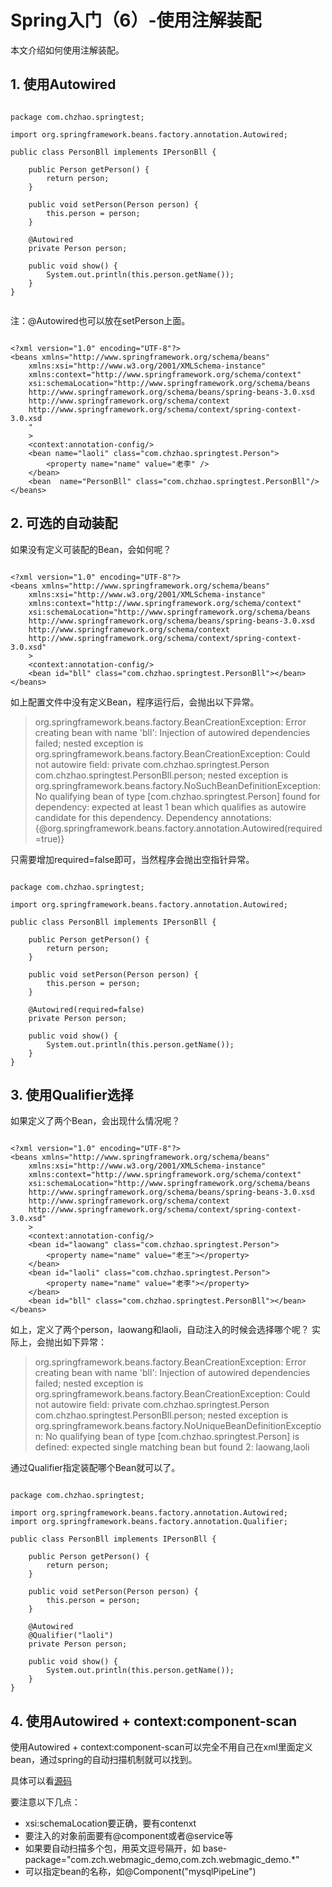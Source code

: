 # Spring入门（6）-使用注解装配

本文介绍如何使用注解装配。

## 1. 使用Autowired


```

package com.chzhao.springtest;

import org.springframework.beans.factory.annotation.Autowired;

public class PersonBll implements IPersonBll {

	public Person getPerson() {
		return person;
	}

	public void setPerson(Person person) {
		this.person = person;
	}

	@Autowired
	private Person person;

	public void show() {
		System.out.println(this.person.getName());
	}
}


```

注：@Autowired也可以放在setPerson上面。

```

<?xml version="1.0" encoding="UTF-8"?>
<beans xmlns="http://www.springframework.org/schema/beans"
	xmlns:xsi="http://www.w3.org/2001/XMLSchema-instance"
	xmlns:context="http://www.springframework.org/schema/context"
	xsi:schemaLocation="http://www.springframework.org/schema/beans 	
	http://www.springframework.org/schema/beans/spring-beans-3.0.xsd
	http://www.springframework.org/schema/context
	http://www.springframework.org/schema/context/spring-context-3.0.xsd
	"
	>
	<context:annotation-config/>
	<bean name="laoli" class="com.chzhao.springtest.Person">
		<property name="name" value="老李" />
	</bean>
	<bean  name="PersonBll" class="com.chzhao.springtest.PersonBll"/>
</beans>

```

## 2. 可选的自动装配

如果没有定义可装配的Bean，会如何呢？

```

<?xml version="1.0" encoding="UTF-8"?>
<beans xmlns="http://www.springframework.org/schema/beans"
	xmlns:xsi="http://www.w3.org/2001/XMLSchema-instance"
	xmlns:context="http://www.springframework.org/schema/context"
	xsi:schemaLocation="http://www.springframework.org/schema/beans 	
	http://www.springframework.org/schema/beans/spring-beans-3.0.xsd
	http://www.springframework.org/schema/context
	http://www.springframework.org/schema/context/spring-context-3.0.xsd"
	>
	<context:annotation-config/>
	<bean id="bll" class="com.chzhao.springtest.PersonBll"></bean>
</beans>

```

如上配置文件中没有定义Bean，程序运行后，会抛出以下异常。
> org.springframework.beans.factory.BeanCreationException: Error creating bean with name 'bll': Injection of autowired dependencies failed; nested exception is org.springframework.beans.factory.BeanCreationException: Could not autowire field: private com.chzhao.springtest.Person com.chzhao.springtest.PersonBll.person; nested exception is org.springframework.beans.factory.NoSuchBeanDefinitionException: No qualifying bean of type [com.chzhao.springtest.Person] found for dependency: expected at least 1 bean which qualifies as autowire candidate for this dependency. Dependency annotations: {@org.springframework.beans.factory.annotation.Autowired(required=true)}

只需要增加required=false即可，当然程序会抛出空指针异常。


```

package com.chzhao.springtest;

import org.springframework.beans.factory.annotation.Autowired;

public class PersonBll implements IPersonBll {

	public Person getPerson() {
		return person;
	}

	public void setPerson(Person person) {
		this.person = person;
	}

	@Autowired(required=false)
	private Person person;

	public void show() {
		System.out.println(this.person.getName());
	}
}

```

## 3. 使用Qualifier选择

如果定义了两个Bean，会出现什么情况呢？

```

<?xml version="1.0" encoding="UTF-8"?>
<beans xmlns="http://www.springframework.org/schema/beans"
	xmlns:xsi="http://www.w3.org/2001/XMLSchema-instance"
	xmlns:context="http://www.springframework.org/schema/context"
	xsi:schemaLocation="http://www.springframework.org/schema/beans 	
	http://www.springframework.org/schema/beans/spring-beans-3.0.xsd
	http://www.springframework.org/schema/context
	http://www.springframework.org/schema/context/spring-context-3.0.xsd"
	>
	<context:annotation-config/>
	<bean id="laowang" class="com.chzhao.springtest.Person">
		<property name="name" value="老王"></property>
	</bean>
	<bean id="laoli" class="com.chzhao.springtest.Person">
		<property name="name" value="老李"></property>
	</bean>
	<bean id="bll" class="com.chzhao.springtest.PersonBll"></bean>
</beans>

```

如上，定义了两个person，laowang和laoli，自动注入的时候会选择哪个呢？
实际上，会抛出如下异常：
> org.springframework.beans.factory.BeanCreationException: Error creating bean with name 'bll': Injection of autowired dependencies failed; nested exception is org.springframework.beans.factory.BeanCreationException: Could not autowire field: private com.chzhao.springtest.Person com.chzhao.springtest.PersonBll.person; nested exception is org.springframework.beans.factory.NoUniqueBeanDefinitionException: No qualifying bean of type [com.chzhao.springtest.Person] is defined: expected single matching bean but found 2: laowang,laoli

通过Qualifier指定装配哪个Bean就可以了。

```

package com.chzhao.springtest;

import org.springframework.beans.factory.annotation.Autowired;
import org.springframework.beans.factory.annotation.Qualifier;

public class PersonBll implements IPersonBll {

	public Person getPerson() {
		return person;
	}

	public void setPerson(Person person) {
		this.person = person;
	}

	@Autowired
	@Qualifier("laoli")
	private Person person;

	public void show() {
		System.out.println(this.person.getName());
	}
}

```


## 4. 使用Autowired + context:component-scan

使用Autowired + context:component-scan可以完全不用自己在xml里面定义bean，通过spring的自动扫描机制就可以找到。

具体可以看[源码](https://github.com/wardensky/blogs/tree/master/7.framework/spring/source-code/spring-code-demo/src/main/java/com/zch/spring_code_demo/demo6)

要注意以下几点：

- xsi:schemaLocation要正确，要有contenxt
- 要注入的对象前面要有@component或者@service等
- 如果要自动扫描多个包，用英文逗号隔开，如 base-package="com.zch.webmagic_demo,com.zch.webmagic_demo.*"
- 可以指定bean的名称，如@Component("mysqlPipeLine")
